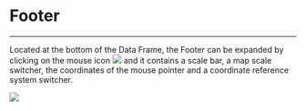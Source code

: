 # Footer
********

Located at the bottom of the Data Frame, the Footer can be expanded by clicking on the mouse icon <img src="../img/mouse-icon.jpg" style="max-width:25px;" /> and it contains a scale bar, a map scale switcher, the coordinates of the mouse pointer and a coordinate reference system switcher.

<img src="../img/footer.jpg" style="max-width:600px;" />